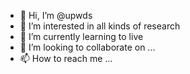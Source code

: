 - 👋 Hi, I’m @upwds
- 👀 I’m interested in all kinds of research
- 🌱 I’m currently learning to live
- 💞️ I’m looking to collaborate on ...
- 📫 How to reach me ...

<!---
upwds/upwds is a ✨ special ✨ repository because its `README.md` (this file) appears on your GitHub profile.
You can click the Preview link to take a look at your changes.
--->
